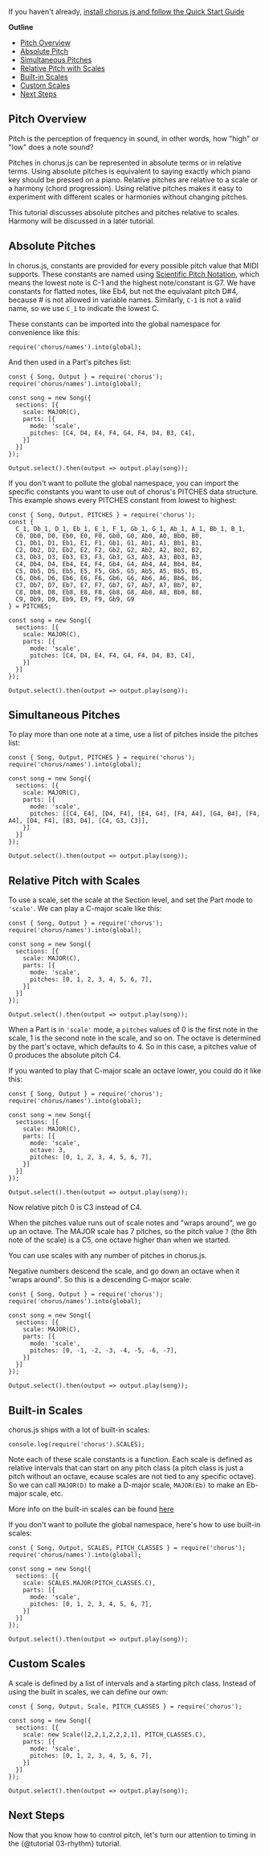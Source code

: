 If you haven't already, [install chorus.js and follow the Quick Start Guide](./index.html#requirements)

**Outline**
- [Pitch Overview](#pitch-overview)
- [Absolute Pitch](#absolute-pitch)
- [Simultaneous Pitches](#simultaneous-pitches)
- [Relative Pitch with Scales](#scale-relative-pitch)
- [Built-in Scales](#builtin-scales)
- [Custom Scales](#custom-scales)
- [Next Steps](#next-steps)


<a name="pitch-overview"></a>
## Pitch Overview

Pitch is the perception of frequency in sound, in other words, how "high" or "low" does a note sound? 

Pitches in chorus.js can be represented in absolute terms or in relative terms. 
Using absolute pitches is equivalent to saying exactly which piano key should be pressed on a piano.
Relative pitches are relative to a scale or a harmony (chord progression).
Using relative pitches makes it easy to experiment with different scales or harmonies without changing pitches.

This tutorial discusses absolute pitches and pitches relative to scales. Harmony will be discussed in a later tutorial.


<a name="absolute-pitch"></a>
## Absolute Pitches

In chorus.js, constants are provided for every possible pitch value that MIDI supports. 
These constants are named using [Scientific Pitch Notation](https://en.wikipedia.org/wiki/Scientific_pitch_notation), 
which means the lowest note is C-1 and the highest note/constant is G7.
We have constants for flatted notes, like Eb4, but not the equivalant pitch D#4, because # is not allowed in variable names.
Similarly, `C-1` is not a valid name, so we use `C_1` to indicate the lowest C.

These constants can be imported into the global namespace for convenience like this:
```
require('chorus/names').into(global);
```

And then used in a Part's pitches list:

```
const { Song, Output } = require('chorus');
require('chorus/names').into(global);

const song = new Song({
  sections: [{
    scale: MAJOR(C),
    parts: [{
      mode: 'scale',
      pitches: [C4, D4, E4, F4, G4, F4, D4, B3, C4],
    }]
  }]
});

Output.select().then(output => output.play(song));
```

If you don't want to pollute the global namespace, you can import the specific constants you want to use out of
chorus's PITCHES data structure. This example shows every PITCHES constant from lowest to highest:
```
const { Song, Output, PITCHES } = require('chorus');
const {
  C_1, Db_1, D_1, Eb_1, E_1, F_1, Gb_1, G_1, Ab_1, A_1, Bb_1, B_1,
  C0, Db0, D0, Eb0, E0, F0, Gb0, G0, Ab0, A0, Bb0, B0,
  C1, Db1, D1, Eb1, E1, F1, Gb1, G1, Ab1, A1, Bb1, B1,
  C2, Db2, D2, Eb2, E2, F2, Gb2, G2, Ab2, A2, Bb2, B2,
  C3, Db3, D3, Eb3, E3, F3, Gb3, G3, Ab3, A3, Bb3, B3,
  C4, Db4, D4, Eb4, E4, F4, Gb4, G4, Ab4, A4, Bb4, B4,
  C5, Db5, D5, Eb5, E5, F5, Gb5, G5, Ab5, A5, Bb5, B5,
  C6, Db6, D6, Eb6, E6, F6, Gb6, G6, Ab6, A6, Bb6, B6,
  C7, Db7, D7, Eb7, E7, F7, Gb7, G7, Ab7, A7, Bb7, B7,
  C8, Db8, D8, Eb8, E8, F8, Gb8, G8, Ab8, A8, Bb8, B8,
  C9, Db9, D9, Eb9, E9, F9, Gb9, G9
} = PITCHES;

const song = new Song({
  sections: [{
    scale: MAJOR(C),
    parts: [{
      mode: 'scale',
      pitches: [C4, D4, E4, F4, G4, F4, D4, B3, C4],
    }]
  }]
});

Output.select().then(output => output.play(song));
```


<a name="simultaneous-pitches"></a>
## Simultaneous Pitches

To play more than one note at a time, use a list of pitches inside the pitches list:
```
const { Song, Output, PITCHES } = require('chorus');
require('chorus/names').into(global);

const song = new Song({
  sections: [{
    scale: MAJOR(C),
    parts: [{
      mode: 'scale',
      pitches: [[C4, E4], [D4, F4], [E4, G4], [F4, A4], [G4, B4], [F4, A4], [D4, F4], [B3, D4], [C4, G3, C3]],
    }]
  }]
});

Output.select().then(output => output.play(song));
```


<a name="scale-relative-pitch"></a>
## Relative Pitch with Scales

To use a scale, set the scale at the Section level, and set the Part mode to `'scale'`.
We can play a C-major scale like this: 
```
const { Song, Output } = require('chorus');
require('chorus/names').into(global);

const song = new Song({
  sections: [{
    scale: MAJOR(C),
    parts: [{
      mode: 'scale',
      pitches: [0, 1, 2, 3, 4, 5, 6, 7],
    }]
  }]
});

Output.select().then(output => output.play(song));
```

When a Part is in `'scale'` mode, a `pitches` values of 0 is the first note in the scale, 
1 is the second note in the scale, and so on.
The octave is determined by the part's octave, which defaults to 4. 
So in this case, a pitches value of 0 produces the absolute pitch C4. 

If you wanted to play that C-major scale an octave lower, you could do it like this:
```
const { Song, Output } = require('chorus');
require('chorus/names').into(global);

const song = new Song({
  sections: [{
    scale: MAJOR(C),
    parts: [{
      mode: 'scale',
      octave: 3,
      pitches: [0, 1, 2, 3, 4, 5, 6, 7],
    }]
  }]
});

Output.select().then(output => output.play(song));
```

Now relative pitch 0 is C3 instead of C4.

When the pitches value runs out of scale notes and "wraps around", we go up an octave. 
The MAJOR scale has 7 pitches, so the pitch value `7` (the 8th note of the scale) is a C5, one octave higher than when we started.

You can use scales with any number of pitches in chorus.js.

Negative numbers descend the scale, and go down an octave when it "wraps around". So this is a descending C-major scale:
```
const { Song, Output } = require('chorus');
require('chorus/names').into(global);

const song = new Song({
  sections: [{
    scale: MAJOR(C),
    parts: [{
      mode: 'scale',
      pitches: [0, -1, -2, -3, -4, -5, -6, -7],
    }]
  }]
});

Output.select().then(output => output.play(song));
```

<a name="builtin-scales"></a>
## Built-in Scales

chorus.js ships with a lot of built-in scales:
```
console.log(require('chorus').SCALES);
```
Note each of these scale constants is a function. Each scale is defined as relative intervals that can start on any pitch class (a pitch class is just a pitch without an octave, ecause scales are not tied to any specific octave). So we can call `MAJOR(D)` to make a D-major scale, `MAJOR(Eb)` to make an Eb-major scale, etc.

More info on the built-in scales can be found [here](https://en.wikipedia.org/wiki/List_of_musical_scales_and_modes)

If you don't want to pollute the global namespace, here's how to use built-in scales:

```
const { Song, Output, SCALES, PITCH_CLASSES } = require('chorus');
require('chorus/names').into(global);

const song = new Song({
  sections: [{
    scale: SCALES.MAJOR(PITCH_CLASSES.C),
    parts: [{
      mode: 'scale',
      pitches: [0, 1, 2, 3, 4, 5, 6, 7],
    }]
  }]
});

Output.select().then(output => output.play(song));
```


<a name="custom-scales"></a>
## Custom Scales

A scale is defined by a list of intervals and a starting pitch class. Instead of using the built in scales, we can define our own:

```
const { Song, Output, Scale, PITCH_CLASSES } = require('chorus');

const song = new Song({
  sections: [{
    scale: new Scale([2,2,1,2,2,2,1], PITCH_CLASSES.C),
    parts: [{
      mode: 'scale',
      pitches: [0, 1, 2, 3, 4, 5, 6, 7],
    }]
  }]
});

Output.select().then(output => output.play(song));
```


<a name="next-steps"></a>
## Next Steps

Now that you know how to control pitch, let's turn our attention to timing in the {@tutorial 03-rhythm} tutorial.